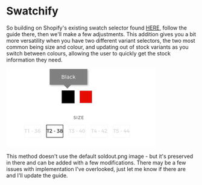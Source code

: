 # Swatchify
So building on Shopify's existing swatch selector found [HERE](https://help.shopify.com/themes/customization/showcase-products/add-color-swatches), follow the guide there, then we'll make a few adjustments.
This addition gives you a bit more versatility when you have two different variant selectors, the two most common being size and colour, and updating out of stock variants as you switch between colours, allowing the user to quickly get the stock information they need.

![Swatch GIF](/images/swatch.gif)

This method doesn't use the default soldout.png image - but it's preserved in there and can be added with a few modifications. There may be a few issues with implementation I've overlooked, just let me know if there are and I'll update the guide.
